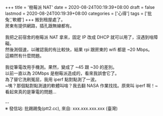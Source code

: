 +++
title = '樹莓派 NAT'
date = 2020-08-24T00:19:39+08:00
draft = false
lastmod = 2020-08-24T00:19:39+08:00
categories = ['心得']
tags = ['批兔','軟體']
+++
搬到租屋處了。<br>
房東有提供網路，插孔跟無線都有。<br>
<br>
我把之前宿舍的樹莓派 NAT 拿來，固定 IP 改成 DHCP 就可以用了，沒遇到啥障礙。<br>
然後測個速，以確認我的有比較快，結果 rpi 跟房東的 wifi 都是 ~20 Mbps。<br>
這顯然有什麼問題。<br>
<br>
我從筆電改用手機測。果然，變成了 ~45 跟 ~30 的差別。<br>
以前一直以為 20Mbps 是樹莓派造成的，看來我誤會它了。<br>
為了替它洗刷冤屈，我用 iperf 點對點測了一波。<br>
~咦？那個點對點測速的軟體叫啥？我去翻 NASA 作業找找。原來叫 iperf 啊！~<br>
看起來真的是筆電的問題…<br>
<br>
--<br>
※ 發信站: 批踢踢兔(ptt2.cc), 來自: xxx.xxx.xxx.xxx (臺灣)<br>
